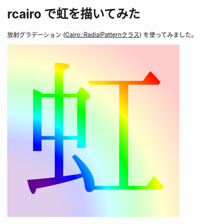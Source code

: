 # rcairo で虹を描いてみた

放射グラデーション ([Cairo::RadialPatternクラス](http://rcairo.github.io/doc/ja/cairo-radial-pattern.html)) を使ってみました。

![niji-20130312](/images/niji-20130312.png)

<script src="https://gist.github.com/myokoym/5143259.js"></script>
